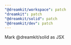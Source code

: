 ```yaml
---
"@dreamkit/workspace": patch
"dreamkit": patch
"@dreamkit/solid": patch
"@dreamkit/dev": patch
---
```


Mark @dreamkit/solid as JSX
